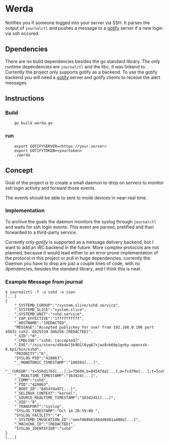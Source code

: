 Werda
=====

Notifies you if someone logged into your server via SSH. It parses the output of
`journalctl` and pushes a message to a [gotify](https://gotify.net/) server if a
new login via ssh occured.

Dpendencies
-----------

There are no build dependencies besides the go standard library. The only
runtime dependencies are `journalctl` and the libc, it was linkend to.
Currently the project only supports gotify as a backend. To use the gotify
backend you will need a [gotify](https://gotify.net/) server and gotify
clients to receive the alert messages.


Instructions
------------

### Build

```
    go build werda.go
```

### run

```
    export GOTIFYSERVER=<https://your.server>
    export GOTIFYTOKEN=<yourtoken>
    ./werda
```


Concept
----

Goal of the project is to create a small daemon to drop on servers to monitor
ssh login activity and forward those events.

The events should be able to sent to moile devices in near-real time.


### Implementation

To archive the goals the daemon monitors the syslog through `journalctl` and
waits for ssh login events. This event are parsed, pretified and than forwarded
to a third-party service.

Currently only *gotify* is supported as a message delivery backend, but I want
to add an IRC backend in the future. More complex protocols are not planned,
because it would lead either to an error prone implementation of the protocol in
this project or pull in huge dependencies.
currently the Daemon you have to drop are just a couple lines of code, with no
dpendencies, besides the standard library, and I think this is neat.

### Example Message from journal

~~~
$ journalctl -f -u sshd -o json
[...]
{
    "_SYSTEMD_CGROUP":"/system.slice/sshd.service",
    "_SYSTEMD_SLICE":"system.slice",
    "_SYSTEMD_UNIT":"sshd.service",
    "_CAP_EFFECTIVE":"1ffffffffff",
    "_HOSTNAME":"[REDACTED",
    "MESSAGE":"Accepted publickey for user from 192.168.0.106 port 45832 ssh2: ED25519 SHA256:[REDACTED]",
    "_GID":"0",
    "_CMDLINE":"sshd: [accepted]",
    "_EXE":"/nix/store/d8kdwl5k901l6yg67xjaz8vb69p1gnky-openssh-8.6p1/bin/sshd",
    "PRIORITY":"6",
    "SYSLOG_PID":"428863",
    "__MONOTONIC_TIMESTAMP":"108593[...]",
    "__CURSOR":"s=55bd17b5[...];i=75609;b=8454fda[...];m=fcd70e[...];t=5ce5659[...];x=d7d522fdw[...]",
    "__REALTIME_TIMESTAMP":"163424[...]",
    "_COMM":"sshd",
    "_PID":"428863",
    "_BOOT_ID":"8454fda97[...]",
    "_SELINUX_CONTEXT":"kernel",
    "_SOURCE_REALTIME_TIMESTAMP":"16342451[...]",
    "_UID":"0",
    "_TRANSPORT":"syslog",
    "SYSLOG_TIMESTAMP":"Oct 14 20:59:09 ",
    "SYSLOG_FACILITY":"4",
    "_SYSTEMD_INVOCATION_ID":"eeef868b61064d0481a408e[...]",
    "_MACHINE_ID":"[REDACTED]",
    "SYSLOG_IDENTIFIER":"sshd"
}
[...]
~~~
